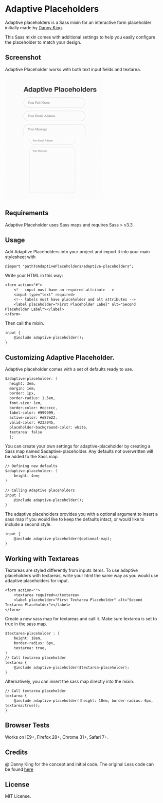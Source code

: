 Adaptive Placeholders
====================

Adaptive placeholders is a Sass mixin for an interactive form placeholder initially made by [Danny King](https://twitter.com/dannykingme). 

This Sass mixin comes with additional settings to help you easily configure the placeholder to match your design. 

## Screenshot 

Adaptive Placeholder works with both text input fields and textarea. 

![Adaptive Placeholders Input Demo](screenshots/input.gif "Adaptive Placeholders Input Demo")
![Adaptive Placeholders Textarea Demo](screenshots/textarea.gif "Adaptive Placeholders Textarea Demo")

## Requirements 

Adaptive Placeholder uses Sass maps and requires Sass > v3.3. 

## Usage 

Add Adaptive Placeholders into your project and import it into your main stylesheet with 

    @import "pathToAdaptivePlaceholders/adaptive-placeholders"; 

Write your HTML in this way: 

    <form action="#">
        <!-- input must have an required attribute -->
        <input type="text" required>
        <!-- labels must have placeholder and alt attributes -->
        <label placeholder="First Placeholder Label" alt="Second Placeholder Label"></label>
    </form>

Then call the mixin. 

    input {
        @include adaptive-placeholder();
    }

## Customizing Adaptive Placeholder. 

Adaptive placeholder comes with a set of defaults ready to use. 

    $adaptive-placeholder: (
      height: 3em,
      margin: 1em,
      border: 1px,
      border-radius: 1.5em,
      font-size: 1em,
      border-color: #cccccc,
      label-color: #999999,
      active-color: #e87e22,
      valid-color: #23a045,
      placeholder-background-color: white,
      textarea: false
      );

You can create your own settings for adaptive-placeholder by creating a Sass map named $adaptive-placeholder. Any defaults not overwritten will be added to the Sass map. 

    // Defining new defaults
    $adaptive-placeholder: (
        height: 4em; 
    )

    // Calling Adaptive placeholders
    input {
        @include adaptive-placeholder(); 
    }

The adaptive placeholders provides you with a optional argument to insert a sass map if you would like to keep the defaults intact, or would like to include a second style. 

    input {
        @include adaptive-placeholder($optional-map); 
    }

## Working with Textareas 

Textareas are styled differently from inputs items. To use adaptive placeholders with textareas, write your html the same way as you would use adaptive placeholders for input. 

    <form action="">
        <textarea required></textarea>
        <label placeholder="First Textarea Placeholder" alt="Second Textarea Placeholder"></label>
    </form>

Create a new sass map for textareas and call it. Make sure textarea is set to true in the sass map. 

    $textarea-placeholder : (
        height: 18em, 
        border-radius: 6px,
        textarea: true, 
    )
    // Call textarea placeholder 
    textarea {
        @include adaptive-placeholder($textarea-placeholder); 
    }

Alternatively, you can insert the sass map directly into the mixin. 

    // Call textarea placeholder 
    textarea {
        @include adaptive-placeholder((height: 18em, border-radius: 6px, textarea:true)); 
    }

## Browser Tests

Works on IE9+, Firefox 28+, Chrome 31+, Safari 7+.

## Credits 

@ Danny King for the concept and initial code. The original Less code can be found [here](http://codepen.io/dannykingme/pen/IvFuB)

## License 

MIT License. 